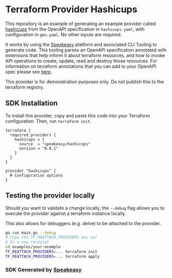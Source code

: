 # Terraform Provider Hashicups

This repository is an example of generating an example provider called [hashicups](https://github.com/hashicorp/terraform-provider-hashicups-pf) from the OpenAPI specification in `hashicups.yaml`, with configuration in `gen.yaml`. No other inputs are required.

It works by using the [Speakeasy](https://speakeasyapi.dev) platform and associated CLI Tooling to generate code. This tooling parses an OpenAPI specification annotated with extensions that help inform it about terraform resources, and how to invoke API operations to create, update, read and destroy those resources. For information on terraform annotations that you can add to your OpenAPI spec please see [here](https://speakeasyapi.dev/docs/using-speakeasy/create-terraform/intro/). 

This provider is for demonstration purposes only. Do not publish this to the terraform registry.

<!-- Start SDK Installation -->
## SDK Installation

To install this provider, copy and paste this code into your Terraform configuration. Then, run `terraform init`.

```hcl
terraform {
  required_providers {
    hashicups = {
      source  = "speakeasy/hashicups"
      version = "0.0.1"
    }
  }
}

provider "hashicups" {
  # Configuration options
}
```
<!-- End SDK Installation -->

<!-- Start SDK Example Usage -->
## Testing the provider locally

Should you want to validate a change locally, the `--debug` flag allows you to execute the provider against a terraform instance locally.

This also allows for debuggers (e.g. delve) to be attached to the provider.

```sh
go run main.go --debug
# Copy the TF_REATTACH_PROVIDERS env var
# In a new terminal
cd examples/your-example
TF_REATTACH_PROVIDERS=... terraform init
TF_REATTACH_PROVIDERS=... terraform apply
```
<!-- End SDK Example Usage -->

<!-- Start SDK Available Operations -->

<!-- End SDK Available Operations -->

### SDK Generated by [Speakeasy](https://docs.speakeasyapi.dev/docs/using-speakeasy/client-sdks)
